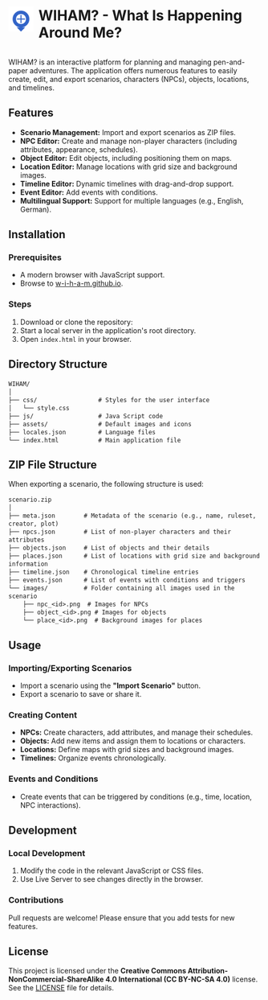 <div style="display: flex; align-items: center;">
  <img src="assets/logo.png" alt="WIHAM Logo" style="width: 50px; margin-right: 10px;">
  <h1>WIHAM? - What Is Happening Around Me?</h1>
</div>


WIHAM? is an interactive platform for planning and managing pen-and-paper adventures. The application offers numerous features to easily create, edit, and export scenarios, characters (NPCs), objects, locations, and timelines.

## Features

- **Scenario Management:** Import and export scenarios as ZIP files.
- **NPC Editor:** Create and manage non-player characters (including attributes, appearance, schedules).
- **Object Editor:** Edit objects, including positioning them on maps.
- **Location Editor:** Manage locations with grid size and background images.
- **Timeline Editor:** Dynamic timelines with drag-and-drop support.
- **Event Editor:** Add events with conditions.
- **Multilingual Support:** Support for multiple languages (e.g., English, German).

## Installation

### Prerequisites
- A modern browser with JavaScript support.
- Browse to [w-i-h-a-m.github.io](https://w-i-h-a-m.github.io/).

### Steps
1. Download or clone the repository:
2. Start a local server in the application's root directory.
3. Open `index.html` in your browser.

## Directory Structure

```
WIHAM/
│
├── css/                 # Styles for the user interface
│   └── style.css
├── js/                  # Java Script code
├── assets/              # Default images and icons
├── locales.json         # Language files
└── index.html           # Main application file
```

## ZIP File Structure

When exporting a scenario, the following structure is used:

```
scenario.zip
│
├── meta.json        # Metadata of the scenario (e.g., name, ruleset, creator, plot)
├── npcs.json        # List of non-player characters and their attributes
├── objects.json     # List of objects and their details
├── places.json      # List of locations with grid size and background information
├── timeline.json    # Chronological timeline entries
├── events.json      # List of events with conditions and triggers
└── images/          # Folder containing all images used in the scenario
    ├── npc_<id>.png  # Images for NPCs
    ├── object_<id>.png # Images for objects
    └── place_<id>.png  # Background images for places
```

## Usage

### Importing/Exporting Scenarios
- Import a scenario using the **"Import Scenario"** button.
- Export a scenario to save or share it.

### Creating Content
- **NPCs:** Create characters, add attributes, and manage their schedules.
- **Objects:** Add new items and assign them to locations or characters.
- **Locations:** Define maps with grid sizes and background images.
- **Timelines:** Organize events chronologically.

### Events and Conditions
- Create events that can be triggered by conditions (e.g., time, location, NPC interactions).

## Development

### Local Development
1. Modify the code in the relevant JavaScript or CSS files.
2. Use Live Server to see changes directly in the browser.

### Contributions
Pull requests are welcome! Please ensure that you add tests for new features.

## License
This project is licensed under the **Creative Commons Attribution-NonCommercial-ShareAlike 4.0 International (CC BY-NC-SA 4.0)** license. See the [LICENSE](https://creativecommons.org/licenses/by-nc-sa/4.0/) file for details.